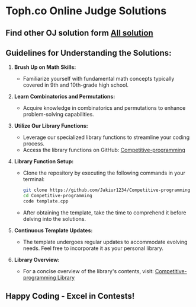 # Toph.co Online Judge Solutions

## Find other OJ solution form [All solution](https://github.com/Jakiur1234/Competitive-Programming#solved-online-judge-problems)

## Guidelines for Understanding the Solutions:

1. **Brush Up on Math Skills:**
   - Familiarize yourself with fundamental math concepts typically covered in 9th and 10th-grade high school.

2. **Learn Combinatorics and Permutations:**
   - Acquire knowledge in combinatorics and permutations to enhance problem-solving capabilities.

3. **Utilize Our Library Functions:**
   - Leverage our specialized library functions to streamline your coding process.
   - Access the library functions on GitHub: [Competitive-programming](https://github.com/Jakiur1234/Competitive-programming)

4. **Library Function Setup:**
   - Clone the repository by executing the following commands in your terminal:
     ```bash
     git clone https://github.com/Jakiur1234/Competitive-programming
     cd Competitive-programming
     code template.cpp
     ```
   - After obtaining the template, take the time to comprehend it before delving into the solutions.

5. **Continuous Template Updates:**
   - The template undergoes regular updates to accommodate evolving needs. Feel free to incorporate it as your personal library.

6. **Library Overview:**
   - For a concise overview of the library's contents, visit: [Competitive-programming Library](https://github.com/Jakiur1234/Competitive-programming)

## Happy Coding - Excel in Contests!
